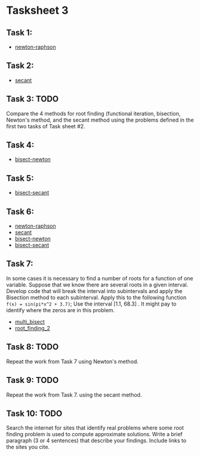 # Tasksheet 3

## Task 1:

* [newton-raphson](https://github.com/TekuConcept/math4610/blob/master/modules/doc/newton.md)

## Task 2:

* [secant](https://github.com/TekuConcept/math4610/blob/master/modules/doc/secant.md)

## Task 3: TODO

Compare the 4 methods for root finding (functional iteration, bisection, Newton's method, and the secant method using the problems defined in the first two tasks of Task sheet #2.

## Task 4:

* [bisect-newton](https://github.com/TekuConcept/math4610/blob/master/modules/doc/bisect_newton.md)

## Task 5:

* [bisect-secant](https://github.com/TekuConcept/math4610/blob/master/modules/doc/bisect_secant.md)

## Task 6:

* [newton-raphson](https://github.com/TekuConcept/math4610/blob/master/modules/doc/newton.md)
* [secant](https://github.com/TekuConcept/math4610/blob/master/modules/doc/secant.md)
* [bisect-newton](https://github.com/TekuConcept/math4610/blob/master/modules/doc/bisect_newton.md)
* [bisect-secant](https://github.com/TekuConcept/math4610/blob/master/modules/doc/bisect_secant.md)

## Task 7:

In some cases it is necessary to find a number of roots for a function of one variable. Suppose that we know there are several roots in a given interval. Develop code that will break the interval into subintervals and apply the Bisection method to each subinterval. Apply this to the following function `f(x) = sin(pi*x^2 + 3.7)`; Use the interval [1.1, 68.3] . It might pay to identify where the zeros are in this problem.
* [multi_bisect](https://github.com/TekuConcept/math4610/blob/master/modules/doc/multi_bisect.md)
* [root_finding_2](https://github.com/TekuConcept/math4610/blob/master/modules/test/root_finding_2.cpp)

## Task 8: TODO

Repeat the work from Task 7 using Newton's method.

## Task 9: TODO

Repeat the work from Task 7. using the secant method.

## Task 10: TODO

Search the internet for sites that identify real problems where some root finding problem is used to compute approximate solutions. Write a brief paragraph (3 or 4 sentences) that describe your findings. Include links to the sites you cite.
